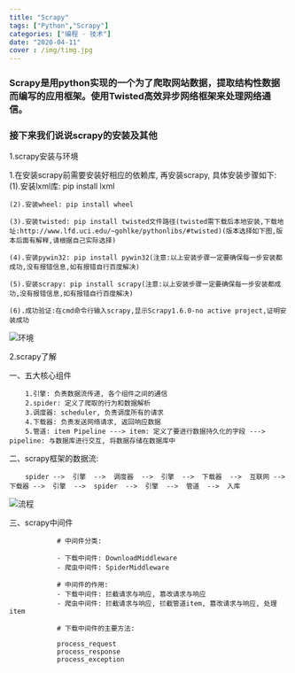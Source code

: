 ```yaml
---
title: "Scrapy"
tags: ["Python","Scrapy"]
categories: ["编程 · 技术"]
date: "2020-04-11"
cover : /img/timg.jpg
---
```


### Scrapy是用python实现的一个为了爬取网站数据，提取结构性数据而编写的应用框架。使用Twisted高效异步网络框架来处理网络通信。

### 接下来我们说说scrapy的安装及其他

1.scrapy安装与环境



1.在安装scrapy前需要安装好相应的依赖库, 再安装scrapy, 具体安装步骤如下:    
    (1).安装lxml库: pip install lxml 

    (2).安装wheel: pip install wheel

    (3).安装twisted: pip install twisted文件路径(twisted需下载后本地安装,下载地址:http://www.lfd.uci.edu/~gohlke/pythonlibs/#twisted)(版本选择如下图,版本后面有解释,请根据自己实际选择)

    (4).安装pywin32: pip install pywin32(注意:以上安装步骤一定要确保每一步安装都成功,没有报错信息,如有报错自行百度解决)    

    (5).安装scrapy: pip install scrapy(注意:以上安装步骤一定要确保每一步安装都成功,没有报错信息,如有报错自行百度解决)   

    (6).成功验证:在cmd命令行输入scrapy,显示Scrapy1.6.0-no active project,证明安装成功 



![环境](https://wangxs020202.gitee.io/images/me/123.png)

2.scrapy了解

一、五大核心组件

```
	1.引擎: 负责数据流传递, 各个组件之间的通信	
    2.spider: 定义了爬取的行为和数据解析	
    3.调度器: scheduler, 负责调度所有的请求	
    4.下载器: 负责发送网络请求, 返回响应数据	
    5.管道: item Pipeline ---> item: 定义了要进行数据持久化的字段 ---> pipeline: 与数据库进行交互, 将数据存储在数据库中
```

二、scrapy框架的数据流:

```
    spider -->  引擎  -->  调度器  -->  引擎  -->  下载器  -->  互联网 -->  下载器 -->  引擎  -->  spider  -->  引擎  -->  管道  -->  入库
```

![流程](https://wangxs020202.gitee.io/images/me/scrapy.png)

三、scrapy中间件

```
            # 中间件分类:  
                      
            - 下载中间件: DownloadMiddleware            
            - 爬虫中间件: SpiderMiddleware 

            # 中间件的作用:                
            - 下载中间件: 拦截请求与响应, 篡改请求与响应                
            - 爬虫中间件: 拦截请求与响应, 拦截管道item, 篡改请求与响应, 处理item   

            # 下载中间件的主要方法:  

            process_request            
            process_response            
            process_exception
```